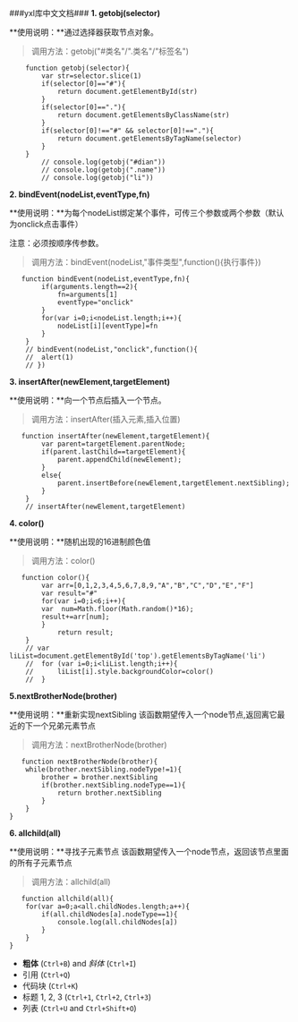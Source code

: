 ###yxl库中文文档###
**1. getobj(selector)**

**使用说明：**通过选择器获取节点对象。
  
>  调用方法：getobj("#类名"/".类名"/"标签名")

        function getobj(selector){
			var str=selector.slice(1)
			if(selector[0]=="#"){
				return document.getElementById(str)
			}
			if(selector[0]=="."){
				return document.getElementsByClassName(str)
			}
			if(selector[0]!=="#" && selector[0]!=="."){
				return document.getElementsByTagName(selector)
			}
		}
			// console.log(getobj("#dian"))
			// console.log(getobj(".name"))
			// console.log(getobj("li"))

**2. bindEvent(nodeList,eventType,fn)**

**使用说明：**为每个nodeList绑定某个事件，可传三个参数或两个参数（默认为onclick点击事件）

注意：必须按顺序传参数。

> 调用方法：bindEvent(nodeList,"事件类型",function(){执行事件})

       function bindEvent(nodeList,eventType,fn){
			if(arguments.length==2){
				fn=arguments[1]
				eventType="onclick"
			}
			for(var i=0;i<nodeList.length;i++){
				nodeList[i][eventType]=fn
			}
		}
		// bindEvent(nodeList,"onclick",function(){
		// 	alert(1)
		// })

**3. insertAfter(newElement,targetElement)**

**使用说明：**向一个节点后插入一个节点。

> 调用方法：insertAfter(插入元素,插入位置) 

       function insertAfter(newElement,targetElement){  
    		var parent=targetElement.parentNode;  
    		if(parent.lastChild==targetElement){  
        		parent.appendChild(newElement);  
   			}
   			else{  
        		parent.insertBefore(newElement,targetElement.nextSibling);  
    		}  
		} 
		// insertAfter(newElement,targetElement) 

**4. color()**

**使用说明：**随机出现的16进制颜色值

> 调用方法：color()
 
       function color(){
   	        var arr=[0,1,2,3,4,5,6,7,8,9,"A","B","C","D","E","F"]
   	        var result="#"
   	       	for(var i=0;i<6;i++){
   	       	var  num=Math.floor(Math.random()*16);
   	       	result+=arr[num];
   	    	}
   	    		return result;
   	   	}
   	   	// var liList=document.getElementById('top').getElementsByTagName('li')
   	   	// 	for (var i=0;i<liList.length;i++){
   	   	// 		liList[i].style.backgroundColor=color()
   	   	// 	}
   
**5.nextBrotherNode(brother)**

**使用说明：**重新实现nextSibling 该函数期望传入一个node节点,返回离它最近的下一个兄弟元素节点
> 调用方法：nextBrotherNode(brother)

       function nextBrotherNode(brother){
    	while(brother.nextSibling.nodeType!=1){
    		brother = brother.nextSibling
    		if(brother.nextSibling.nodeType==1){
    			return brother.nextSibling
    		}
    	}
    }
 
**6. allchild(all)**

**使用说明：**寻找子元素节点 该函数期望传入一个node节点，返回该节点里面的所有子元素节点
>  调用方法：allchild(all)

       function allchild(all){
    	for(var a=0;a<all.childNodes.length;a++){
    		if(all.childNodes[a].nodeType==1){
    			console.log(all.childNodes[a])
    		}
    	}
    }			








- **粗体** (`Ctrl+B`) and *斜体* (`Ctrl+I`)
- 引用 (`Ctrl+Q`)
- 代码块 (`Ctrl+K`)
- 标题 1, 2, 3 (`Ctrl+1`, `Ctrl+2`, `Ctrl+3`)
- 列表 (`Ctrl+U` and `Ctrl+Shift+O`)

